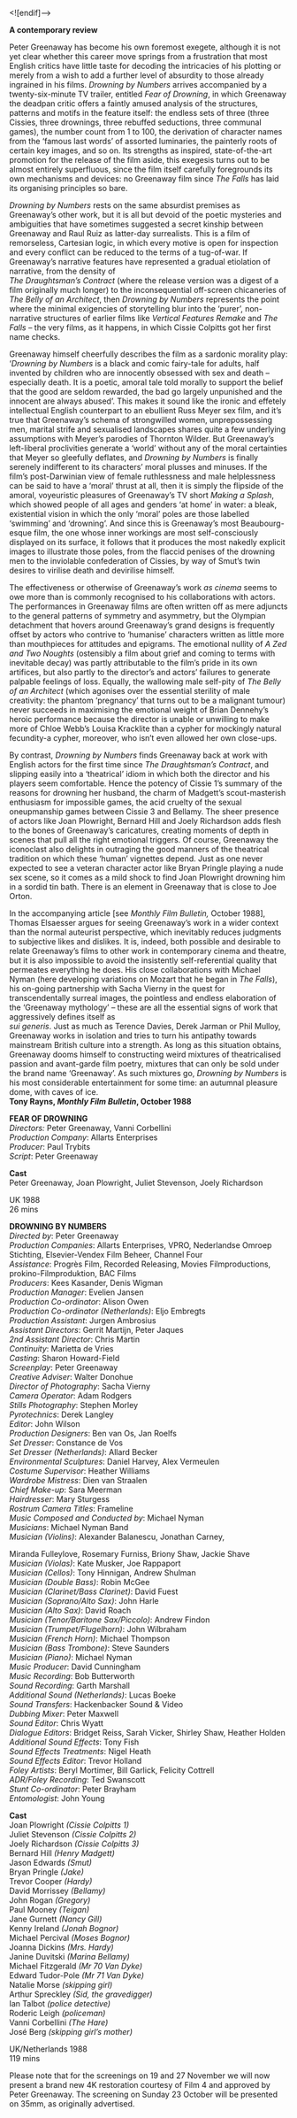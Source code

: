 
<![endif]-->

**A contemporary review**

Peter Greenaway has become his own foremost exegete, although it is not yet clear whether this career move springs from a frustration that most English critics have little taste for decoding the intricacies of his plotting or merely from a wish to add a further level of absurdity to those already ingrained in his films. _Drowning by Numbers_ arrives accompanied by a twenty-six-minute TV trailer, entitled _Fear of Drowning_, in which Greenaway the deadpan critic offers a faintly amused analysis of the structures, patterns and motifs in the feature itself: the endless sets of three (three Cissies, three drownings, three rebuffed seductions, three communal games), the number count from 1 to 100, the derivation of character names from the ‘famous last words’ of assorted luminaries, the painterly roots of certain key images, and so on. Its strengths as inspired, state-of-the-art promotion for the release of the film aside, this exegesis turns out to be almost entirely superfluous, since the film itself carefully foregrounds its own mechanisms and devices: no Greenaway film since _The Falls_ has laid its organising principles so bare.

_Drowning by Numbers_ rests on the same absurdist premises as Greenaway’s other work, but it is all but devoid of the poetic mysteries and ambiguities that have sometimes suggested a secret kinship between Greenaway and Raul Ruiz as latter-day surrealists. This is a film of remorseless, Cartesian logic, in which every motive is open for inspection and every conflict can be reduced to the terms of a tug-of-war. If Greenaway’s narrative features have represented a gradual etiolation of narrative, from the density of  
_The Draughtsman’s Contract_ (where the release version was a digest of a film originally much longer) to the inconsequential off-screen chicaneries of  
_The Belly of an Architect_, then _Drowning by Numbers_ represents the point where the minimal exigencies of storytelling blur into the ‘purer’, non-narrative structures of earlier films like _Vertical Features Remake_ and _The Falls_ – the very films, as it happens, in which Cissie Colpitts got her first name checks.

Greenaway himself cheerfully describes the film as a sardonic morality play: ‘_Drowning by Numbers_ is a black and comic fairy-tale for adults, half invented by children who are innocently obsessed with sex and death – especially death. It is a poetic, amoral tale told morally to support the belief that the good are seldom rewarded, the bad go largely unpunished and the innocent are always abused’. This makes it sound like the ironic and effetely intellectual English counterpart to an ebullient Russ Meyer sex film, and it’s true that Greenaway’s schema of strongwilled women, unprepossessing men, marital strife and sexualised landscapes shares quite a few underlying assumptions with Meyer’s parodies of Thornton Wilder. But Greenaway’s left-liberal proclivities generate a ‘world’ without any of the moral certainties that Meyer so gleefully deflates, and _Drowning by Numbers_ is finally serenely indifferent to its characters’ moral plusses and minuses. If the film’s post-Darwinian view of female ruthlessness and male helplessness can be said to have a ‘moral’ thrust at all, then it is simply the flipside of the amoral, voyeuristic pleasures of Greenaway’s TV short _Making a Splash_, which showed people of all ages and genders ‘at home’ in water: a bleak, existential vision in which the only ‘moral’ poles are those labelled ‘swimming’ and ‘drowning’. And since this is Greenaway’s most Beaubourg-esque film, the one whose inner workings are most self-consciously displayed on its surface, it follows that it produces the most nakedly explicit images to illustrate those poles, from the flaccid penises of the drowning men to the inviolable confederation of Cissies, by way of Smut’s twin desires to virilise death and devirilise himself.

The effectiveness or otherwise of Greenaway’s work _as cinema_ seems to owe more than is commonly recognised to his collaborations with actors. The performances in Greenaway films are often written off as mere adjuncts to the general patterns of symmetry and asymmetry, but the Olympian detachment that hovers around Greenaway’s grand designs is frequently offset by actors who contrive to ‘humanise’ characters written as little more than mouthpieces for attitudes and epigrams. The emotional nullity of _A Zed and Two Noughts_ (ostensibly a film about grief and coming to terms with inevitable decay) was partly attributable to the film’s pride in its own artifices, but also partly to the director’s and actors’ failures to generate palpable feelings of loss. Equally, the wallowing male self-pity of _The Belly of an Architect_ (which agonises over the essential sterility of male creativity: the phantom ‘pregnancy’ that turns out to be a malignant tumour) never succeeds in maximising the emotional weight of Brian Dennehy’s heroic performance because the director is unable or unwilling to make more of Chloe Webb’s Louisa Kracklite than a cypher for mockingly natural fecundity-a cypher, moreover, who isn’t even allowed her own close-ups.

By contrast, _Drowning by Numbers_ finds Greenaway back at work with English actors for the first time since _The Draughtsman’s Contract_, and slipping easily into a ‘theatrical’ idiom in which both the director and his players seem comfortable. Hence the potency of Cissie 1’s summary of the reasons for drowning her husband, the charm of Madgett’s scout-masterish enthusiasm for impossible games, the acid cruelty of the sexual oneupmanship games between Cissie 3 and Bellamy. The sheer presence of actors like Joan Plowright, Bernard Hill and Joely Richardson adds flesh to the bones of Greenaway’s caricatures, creating moments of depth in scenes that pull all the right emotional triggers. Of course, Greenaway the iconoclast also delights in outraging the good manners of the theatrical tradition on which these ‘human’ vignettes depend. Just as one never expected to see a veteran character actor like Bryan Pringle playing a nude sex scene, so it comes as a mild shock to find Joan Plowright drowning him in a sordid tin bath. There is an element in Greenaway that is close to Joe Orton.

In the accompanying article [see _Monthly Film Bulletin,_ October 1988], Thomas Elsaesser argues for seeing Greenaway’s work in a wider context than the normal auteurist perspective, which inevitably reduces judgments to subjective likes and dislikes. It is, indeed, both possible and desirable to relate Greenaway’s films to other work in contemporary cinema and theatre, but it is also impossible to avoid the insistently self-referential quality that permeates everything he does. His close collaborations with Michael Nyman (here developing variations on Mozart that he began in _The Falls_), his on-going partnership with Sacha Vierny in the quest for transcendentally surreal images, the pointless and endless elaboration of the ‘Greenaway mythology’ – these are all the essential signs of work that aggressively defines itself as  
_sui generis_. Just as much as Terence Davies, Derek Jarman or Phil Mulloy, Greenaway works in isolation and tries to turn his antipathy towards mainstream British culture into a strength. As long as this situation obtains, Greenaway dooms himself to constructing weird mixtures of theatricalised passion and avant-garde film poetry, mixtures that can only be sold under the brand name ‘Greenaway’. As such mixtures go, _Drowning by Numbers_ is his most considerable entertainment for some time: an autumnal pleasure dome, with caves of ice.  
**Tony Rayns, _Monthly Film Bulletin_, October 1988**  

**FEAR OF DROWNING**  
_Directors:_ Peter Greenaway, Vanni Corbellini  
_Production Company_: Allarts Enterprises  
_Producer_: Paul Trybits  
_Script_: Peter Greenaway  

**Cast**  
Peter Greenaway, Joan Plowright, Juliet Stevenson, Joely Richardson  

UK 1988  
26 mins  

**DROWNING BY NUMBERS**  
_Directed by_: Peter Greenaway  
_Production Companies_: Allarts Enterprises, VPRO, Nederlandse Omroep Stichting, Elsevier-Vendex Film Beheer, Channel Four  
_Assistance_: Progrès Film, Recorded Releasing, Movies Filmproductions, prokino-Filmproduktion, BAC Films  
_Producers_: Kees Kasander, Denis Wigman  
_Production Manager_: Evelien Jansen  
_Production Co-ordinator_: Alison Owen  
_Production Co-ordinator (Netherlands)_: Eljo Embregts  
_Production Assistant_: Jurgen Ambrosius  
_Assistant Directors_: Gerrit Martijn, Peter Jaques  
_2nd Assistant Director_: Chris Martin  
_Continuity_: Marietta de Vries  
_Casting_: Sharon Howard-Field  
_Screenplay_: Peter Greenaway  
_Creative Adviser_: Walter Donohue  
_Director of Photography_: Sacha Vierny  
_Camera Operator_: Adam Rodgers  
_Stills Photography_: Stephen Morley  
_Pyrotechnics_: Derek Langley  
_Editor_: John Wilson  
_Production Designers_: Ben van Os, Jan Roelfs  
_Set Dresser_: Constance de Vos  
_Set Dresser (Netherlands)_: Allard Becker  
_Environmental Sculptures_: Daniel Harvey, Alex Vermeulen  
_Costume Supervisor_: Heather Williams  
_Wardrobe Mistress_: Dien van Straalen  
_Chief Make-up_: Sara Meerman  
_Hairdresser_: Mary Sturgess  
_Rostrum Camera Titles_: Frameline  
_Music Composed and Conducted by_: Michael Nyman  
_Musicians_: Michael Nyman Band  
_Musician (Violins)_: Alexander Balanescu, Jonathan Carney,

Miranda Fulleylove, Rosemary Furniss, Briony Shaw, Jackie Shave  
_Musician (Violas)_: Kate Musker, Joe Rappaport  
_Musician (Cellos)_: Tony Hinnigan, Andrew Shulman  
_Musician (Double Bass)_: Robin McGee  
_Musician (Clarinet/Bass Clarinet)_: David Fuest  
_Musician (Soprano/Alto Sax)_: John Harle  
_Musician (Alto Sax)_: David Roach  
_Musician (Tenor/Baritone Sax/Piccolo)_: Andrew Findon  
_Musician (Trumpet/Flugelhorn)_: John Wilbraham  
_Musician (French Horn)_: Michael Thompson  
_Musician (Bass Trombone)_: Steve Saunders  
_Musician (Piano)_: Michael Nyman  
_Music Producer_: David Cunningham  
_Music Recording_: Bob Butterworth  
_Sound Recording_: Garth Marshall  
_Additional Sound (Netherlands)_: Lucas Boeke  
_Sound Transfers_: Hackenbacker Sound & Video  
_Dubbing Mixer_: Peter Maxwell  
_Sound Editor_: Chris Wyatt  
_Dialogue Editors_: Bridget Reiss, Sarah Vicker, Shirley Shaw, Heather Holden  
_Additional Sound Effects_: Tony Fish  
_Sound Effects Treatments_: Nigel Heath  
_Sound Effects Editor_: Trevor Holland  
_Foley Artists_: Beryl Mortimer, Bill Garlick, Felicity Cottrell  
_ADR/Foley Recording_: Ted Swanscott  
_Stunt Co-ordinator_: Peter Brayham  
_Entomologist_: John Young  

**Cast**  
Joan Plowright _(Cissie Colpitts 1)_  
Juliet Stevenson _(Cissie Colpitts 2)_  
Joely Richardson _(Cissie Colpitts 3)_  
Bernard Hill _(Henry Madgett)_  
Jason Edwards _(Smut)_  
Bryan Pringle _(Jake)_  
Trevor Cooper _(Hardy)_  
David Morrissey _(Bellamy)_  
John Rogan _(Gregory)_  
Paul Mooney _(Teigan)_  
Jane Gurnett _(Nancy Gill)_  
Kenny Ireland _(Jonah Bognor)_  
Michael Percival _(Moses Bognor)_  
Joanna Dickins _(Mrs. Hardy)_  
Janine Duvitski _(Marina Bellamy)_  
Michael Fitzgerald _(Mr 70 Van Dyke)_  
Edward Tudor-Pole _(Mr 71 Van Dyke)_  
Natalie Morse _(skipping girl)_  
Arthur Spreckley _(Sid, the gravedigger)_  
Ian Talbot _(police detective)_  
Roderic Leigh _(policeman)_  
Vanni Corbellini _(The Hare)_  
José Berg _(skipping girl’s mother)_  

UK/Netherlands 1988  
119 mins  

Please note that for the screenings on 19 and 27 November we will now present a brand new 4K restoration courtesy of Film 4 and approved by Peter Greenaway. The screening on Sunday 23 October will be presented on 35mm, as originally advertised.  
<!--stackedit_data:
eyJoaXN0b3J5IjpbLTI5NzA4MzUyN119
-->